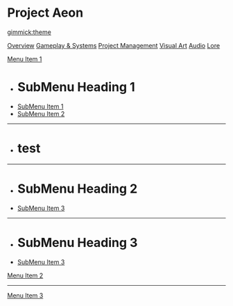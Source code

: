 # Project Aeon
[gimmick:theme](bootstrap) <!-- slate -->

<!-- instead of overview pages, we could just make this a drop down with individual .md's linked, like below -->
[Overview](index.md)
[Gameplay & Systems](#content/gameplay-systems_overview.md)
[Project Management](#content/project-management_overview.md)
[Visual Art](#content/visual-art_overview.md)
[Audio](#content/audio_overview.md)
[Lore](#content/lore_overview.md)


[Menu Item 1]()

  * # SubMenu Heading 1
  * [SubMenu Item 1](subitem1.md)
  * [SubMenu Item 2](subitem2.md)

  <!-- these lines designate dividers and divider titles -->
  - - - -
  - # test <!-- divider title -->
  - - - -
  * # SubMenu Heading 2
  * [SubMenu Item 3](subitem3.md)
  - - - -
  * # SubMenu Heading 3
  * [SubMenu Item 3](subitem3.md)

[Menu Item 2](item2.md)
- - - -
[Menu Item 3](item3.md)

